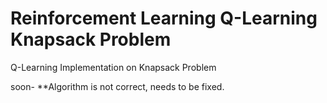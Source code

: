 # Reinforcement Learning Q-Learning Knapsack Problem
 Q-Learning Implementation on Knapsack Problem

soon-
**Algorithm is not correct, needs to be fixed.
